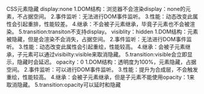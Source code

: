 CSS元素隐藏
display:none
1.DOM结构：浏览器不会渲染display：none的元素，不占据空间。
2.事件监听：无法进行DOM事件监听。
3.性能：动态改变此属性会引起重排，性能较差。
4.继承：不会被子元素继承，毕竟子元素也不会被渲染。
5.transition:transiton不支持display。
visiblity：hidden
1.DOM结构：元素被隐藏，但是会渲染不会消失，占据空间。
2.事件监听：无法进行DOM事件监听。
3.性能：动态改变此属性会引起重绘，性能较高。
4.继承：会被子元素继承，子元素可以通过visibilty:visible来取消隐藏。
5.transition:visible会立即显示，隐藏时会延迟。
opacity：0
1.DOM结构：透明度为100%，元素隐藏，占据空间。
2.事件监听：可以进行DOM事件监听。
3.性能：提升为合成层，不会触发重绘，性能较高。
4.继承：会被子元素继承，但是子元素不能使用opacity：1来取消隐藏。
5.transition:opacity可以延时和隐藏
